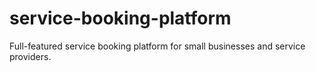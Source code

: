 # service-booking-platform
Full-featured service booking platform for small businesses and service providers.
